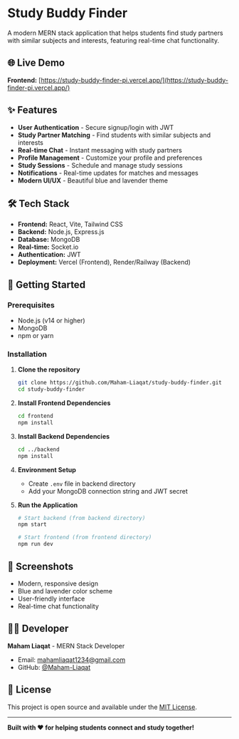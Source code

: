 # Study Buddy Finder

A modern MERN stack application that helps students find study partners with similar subjects and interests, featuring real-time chat functionality.

## 🌐 Live Demo
**Frontend:** [https://study-buddy-finder-pi.vercel.app/](https://study-buddy-finder-pi.vercel.app/)

## ✨ Features
- **User Authentication** - Secure signup/login with JWT
- **Study Partner Matching** - Find students with similar subjects and interests
- **Real-time Chat** - Instant messaging with study partners
- **Profile Management** - Customize your profile and preferences
- **Study Sessions** - Schedule and manage study sessions
- **Notifications** - Real-time updates for matches and messages
- **Modern UI/UX** - Beautiful blue and lavender theme

## 🛠️ Tech Stack
- **Frontend:** React, Vite, Tailwind CSS
- **Backend:** Node.js, Express.js
- **Database:** MongoDB
- **Real-time:** Socket.io
- **Authentication:** JWT
- **Deployment:** Vercel (Frontend), Render/Railway (Backend)

## 🚀 Getting Started

### Prerequisites
- Node.js (v14 or higher)
- MongoDB
- npm or yarn

### Installation

1. **Clone the repository**
   ```bash
   git clone https://github.com/Maham-Liaqat/study-buddy-finder.git
   cd study-buddy-finder
   ```

2. **Install Frontend Dependencies**
   ```bash
   cd frontend
   npm install
   ```

3. **Install Backend Dependencies**
   ```bash
   cd ../backend
   npm install
   ```

4. **Environment Setup**
   - Create `.env` file in backend directory
   - Add your MongoDB connection string and JWT secret

5. **Run the Application**
   ```bash
   # Start backend (from backend directory)
   npm start
   
   # Start frontend (from frontend directory)
   npm run dev
   ```

## 📱 Screenshots
- Modern, responsive design
- Blue and lavender color scheme
- User-friendly interface
- Real-time chat functionality

## 👨‍💻 Developer
**Maham Liaqat** - MERN Stack Developer
- Email: mahamliaqat1234@gmail.com
- GitHub: [@Maham-Liaqat](https://github.com/Maham-Liaqat)

## 📄 License
This project is open source and available under the [MIT License](LICENSE).

---
**Built with ❤️ for helping students connect and study together!**
